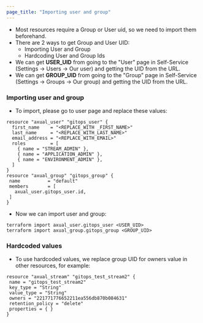 ```yaml
---
page_title: "Importing user and group"
---
```


- Most resources require a Group or User uid, so we need to import them beforehand.
- There are 2 ways to get Group and User UID:
  - Importing User and Group
  - Hardcoding User and Group Ids
- We can get **USER_UID** from going to the "User" page in Self-Service (Settings -> Users -> Our user) and getting the UID from the URL.
- We can get **GROUP_UID** from going to the "Group" page in Self-Service (Settings -> Groups -> Our group) and getting the UID from the URL.

### Importing user and group

- To import, please go to user page and replace these values:
```shell
resource "axual_user" "gitops_user" {
  first_name    = "<REPLACE_WITH _FIRST_NAME>"
  last_name     = "<REPLACE_WITH_LAST_NAME>"
  email_address = "<REPLACE_WITH_EMAIL>"
  roles         = [
    { name = "STREAM_ADMIN" },
    { name = "APPLICATION_ADMIN" },
    { name = "ENVIRONMENT_ADMIN" },
  ]
}
resource "axual_group" "gitops_group" {
 name          = "default"
 members       = [
   axual_user.gitops_user.id,
 ]
}
```

- Now we can import user and group:

```shell
terraform import axual_user.gitops_user <USER_UID>
terraform import axual_group.gitops_group <GROUP_UID>
```

### Hardcoded values
- To use hardcoded values, we replace group UID for owners value in other resources, for example:
```shell
resource "axual_stream" "gitops_test_stream2" {
 name = "gitops_test_stream2"
 key_type = "String"
 value_type = "String"
 owners = "221771776652211ea556db870b084631"
 retention_policy = "delete"
 properties = { }
}
```